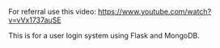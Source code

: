 For referral use this video: https://www.youtube.com/watch?v=vVx1737auSE

This is for a user login system using Flask and MongoDB.
